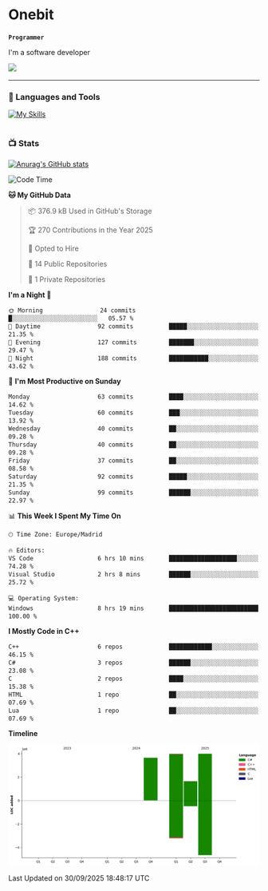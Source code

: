 # Onebit

**`Programmer`**

I'm a software developer

   ![](https://komarev.com/ghpvc/?username=onebit5&color=blueviolet)

---

### 🧰 Languages and Tools

[![My Skills](https://skillicons.dev/icons?i=cpp,c,cs,java,lua,unity,git,linux,github,discord,vscode,visualstudio)](https://skillicons.dev)
<br />

#

### 📺 Stats
[![Anurag's GitHub stats](https://github-readme-stats.vercel.app/api?username=onebit5&show_icons=true&theme=radical)](https://github.com/anuraghazra/github-readme-stats)                
<!--START_SECTION:waka-->
![Code Time](http://img.shields.io/badge/Code%20Time-462%20hrs%2014%20mins-blue)

**🐱 My GitHub Data** 

> 📦 376.9 kB Used in GitHub's Storage 
 > 
> 🏆 270 Contributions in the Year 2025
 > 
> 💼 Opted to Hire
 > 
> 📜 14 Public Repositories 
 > 
> 🔑 1 Private Repositories 
 > 
**I'm a Night 🦉** 

```text
🌞 Morning                24 commits          █░░░░░░░░░░░░░░░░░░░░░░░░   05.57 % 
🌆 Daytime                92 commits          █████░░░░░░░░░░░░░░░░░░░░   21.35 % 
🌃 Evening                127 commits         ███████░░░░░░░░░░░░░░░░░░   29.47 % 
🌙 Night                  188 commits         ███████████░░░░░░░░░░░░░░   43.62 % 
```
📅 **I'm Most Productive on Sunday** 

```text
Monday                   63 commits          ████░░░░░░░░░░░░░░░░░░░░░   14.62 % 
Tuesday                  60 commits          ███░░░░░░░░░░░░░░░░░░░░░░   13.92 % 
Wednesday                40 commits          ██░░░░░░░░░░░░░░░░░░░░░░░   09.28 % 
Thursday                 40 commits          ██░░░░░░░░░░░░░░░░░░░░░░░   09.28 % 
Friday                   37 commits          ██░░░░░░░░░░░░░░░░░░░░░░░   08.58 % 
Saturday                 92 commits          █████░░░░░░░░░░░░░░░░░░░░   21.35 % 
Sunday                   99 commits          ██████░░░░░░░░░░░░░░░░░░░   22.97 % 
```


📊 **This Week I Spent My Time On** 

```text
🕑︎ Time Zone: Europe/Madrid

🔥 Editors: 
VS Code                  6 hrs 10 mins       ███████████████████░░░░░░   74.28 % 
Visual Studio            2 hrs 8 mins        ██████░░░░░░░░░░░░░░░░░░░   25.72 % 

💻 Operating System: 
Windows                  8 hrs 19 mins       █████████████████████████   100.00 % 
```

**I Mostly Code in C++** 

```text
C++                      6 repos             ████████████░░░░░░░░░░░░░   46.15 % 
C#                       3 repos             ██████░░░░░░░░░░░░░░░░░░░   23.08 % 
C                        2 repos             ████░░░░░░░░░░░░░░░░░░░░░   15.38 % 
HTML                     1 repo              ██░░░░░░░░░░░░░░░░░░░░░░░   07.69 % 
Lua                      1 repo              ██░░░░░░░░░░░░░░░░░░░░░░░   07.69 % 
```



**Timeline**

![Lines of Code chart](https://raw.githubusercontent.com/Onebit5/Onebit5/main/assets/bar_graph.png)


 Last Updated on 30/09/2025 18:48:17 UTC
<!--END_SECTION:waka-->

